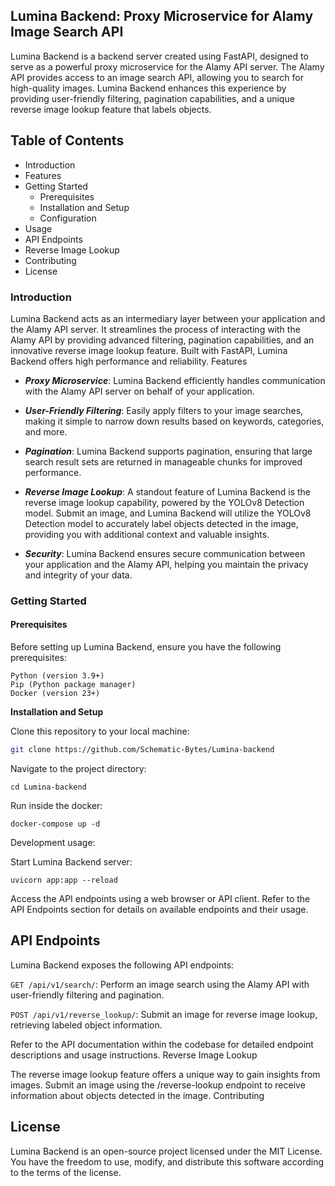 ## Lumina Backend: Proxy Microservice for Alamy Image Search API

Lumina Backend is a backend server created using FastAPI, designed to serve as a powerful proxy microservice for the Alamy API server. The Alamy API provides access to an image search API, allowing you to search for high-quality images. Lumina Backend enhances this experience by providing user-friendly filtering, pagination capabilities, and a unique reverse image lookup feature that labels objects.

## Table of Contents

- Introduction
- Features
- Getting Started
    - Prerequisites
    - Installation and Setup
    - Configuration
- Usage
- API Endpoints
- Reverse Image Lookup
- Contributing
- License

### Introduction

Lumina Backend acts as an intermediary layer between your application and the Alamy API server. It streamlines the process of interacting with the Alamy API by providing advanced filtering, pagination capabilities, and an innovative reverse image lookup feature. Built with FastAPI, Lumina Backend offers high performance and reliability.
Features

- *__Proxy Microservice__*: Lumina Backend efficiently handles communication with the Alamy API server on behalf of your application.

- *__User-Friendly Filtering__*: Easily apply filters to your image searches, making it simple to narrow down results based on keywords, categories, and more.

- *__Pagination__*: Lumina Backend supports pagination, ensuring that large search result sets are returned in manageable chunks for improved performance.

- *__Reverse Image Lookup__*: A standout feature of Lumina Backend is the reverse image lookup capability, powered by the YOLOv8 Detection model. Submit an image, and Lumina Backend will utilize the YOLOv8 Detection model to accurately label objects detected in the image, providing you with additional context and valuable insights.

- *__Security__*: Lumina Backend ensures secure communication between your application and the Alamy API, helping you maintain the privacy and integrity of your data.

### Getting Started
#### Prerequisites

Before setting up Lumina Backend, ensure you have the following prerequisites:

    Python (version 3.9+)
    Pip (Python package manager)
    Docker (version 23+)


__Installation and Setup__

Clone this repository to your local machine:

```bash
git clone https://github.com/Schematic-Bytes/Lumina-backend
```
Navigate to the project directory:

`cd Lumina-backend`

Run inside the docker:

`docker-compose up -d`

Development usage:

Start Lumina Backend server:

`uvicorn app:app --reload`

Access the API endpoints using a web browser or API client. Refer to the API Endpoints section for details on available endpoints and their usage.

## API Endpoints

Lumina Backend exposes the following API endpoints:

`GET /api/v1/search/`: Perform an image search using the Alamy API with user-friendly filtering and pagination.

`POST /api/v1/reverse_lookup/`: Submit an image for reverse image lookup, retrieving labeled object information.

Refer to the API documentation within the codebase for detailed endpoint descriptions and usage instructions.
Reverse Image Lookup

The reverse image lookup feature offers a unique way to gain insights from images. Submit an image using the /reverse-lookup endpoint to receive information about objects detected in the image.
Contributing

## License

Lumina Backend is an open-source project licensed under the MIT License. You have the freedom to use, modify, and distribute this software according to the terms of the license.
